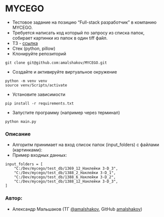 # MYCEGO
- Тестовое задание на позицию “Full-stack разработчик” в компанию MYCEGO.
- Требуется написать код который по запросу из списка папок, собирает картинки из папок в один tiff файл.
- ТЗ - [ссылка](https://docs.google.com/document/d/1trG5aoepQetWPNQjqy_boUwlkyu2twfXTIxSJqzARlo/edit)
- Стек (python, pillow)
- Клонируйте репозиторий
```
git clone git@github.com:amalshakov/MYCEGO.git
```
- Создайте и активируйте виртуальное окружение
```
python -m venv venv
source venv/Scripts/activate
```
- Установите зависимости
```
pip install -r requirements.txt
```
- Запустите программу (например через терминал)
```
python main.py
```
### Описание
- Алгоритм принимает на вход список папок (input_folders) с файлами (картинками):
- Пример входных данных:
```
input_folders = [
    "C:/Dev/mycego/test_db/1369_12_Наклейки 3-D_3",
    "C:/Dev/mycego/test_db/1388_2_Наклейки 3-D_1",
    "C:/Dev/mycego/test_db/1388_6_Наклейки 3-D_2",
    "C:/Dev/mycego/test_db/1388_12_Наклейки 3-D_3",
]
```
### Автор:
- Александр Мальшаков (ТГ [@amalshakov](https://t.me/amalshakov), GitHub [amalshakov](https://github.com/amalshakov/))